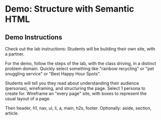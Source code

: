 # Demo: Structure with Semantic HTML

## Demo Instructions

Check out the lab instructions: Students will be building their own site, with a partner. 

For the demo, follow the steps of the lab, with the class driving, in a distinct problem domain. Quickly select something like "rainbow recycling" or "pet snuggling service" or "Best Happy Hour Spots".

Students will tell you they read about understanding their audience (personas), wireframing, and structuring the page. Select 1 persona to create for. Wireframe an "every page" site, with boxes to represent the usual layout of a page.

Then header, h1, nav, ul, li, a, main, h2s, footer. Optionally: aside, section, article.
